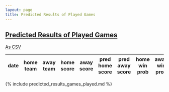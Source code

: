 ```yaml
---
layout: page
title: Predicted Results of Played Games
---
```


## [Predicted Results of Played Games](/tables/predicted_results_games_played.html)
[As CSV](/tables/predicted_results_games_played.csv)




date|home team|away team|home score|away score|pred home score|pred away score|home win prob|away win prob|tie prob|home shutout prob|away shutout prob|home attack|home defend|away attack|away defend
:--:|:-------:|:-------:|:--------:|:--------:|:-------------:|:-------------:|:-----------:|:-----------:|:------:|:---------------:|:---------------:|:---------:|:---------:|:---------:|:---------:
{% include predicted_results_games_played.md %}